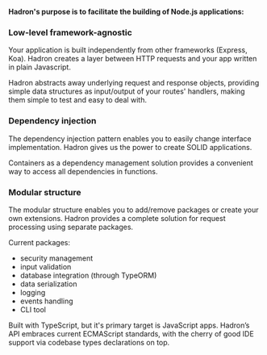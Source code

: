 **Hadron's purpose is to facilitate the building of Node.js applications:**

### Low-level framework-agnostic

Your application is built independently from other frameworks (Express, Koa). Hadron creates a layer between HTTP requests and your app written in plain Javascript.

Hadron abstracts away underlying request and response objects, providing simple data structures as input/output of your routes' handlers, making them simple to test and easy to deal with.

### Dependency injection

The dependency injection pattern enables you to easily change interface implementation. Hadron gives us the power to create SOLID applications.

Containers as a dependency management solution provides a convenient way to access all dependencies in functions.

### Modular structure

The modular structure enables you to add/remove packages or create your own extensions. Hadron provides a complete solution for request processing using separate packages.

Current packages:
* security management
* input validation
* database integration (through TypeORM)
* data serialization
* logging
* events handling
* CLI tool

Built with TypeScript, but it's primary target is JavaScript apps. Hadron’s API embraces current ECMAScript standards, with the cherry of good IDE support via codebase types declarations on top.
